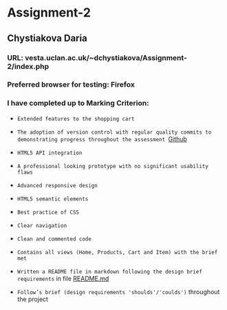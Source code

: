 # Assignment-2

## Chystiakova Daria

### URL: vesta.uclan.ac.uk/~dchystiakova/Assignment-2/index.php

### Preferred browser for testing: Firefox

### I have completed up to Marking Criterion:

- `Extended features to the shopping cart`

- `The adoption of version control with regular quality commits to demonstrating progress throughout the assessment `[Github](https://github.com/breadoorr/Assignment-2)

- `HTML5 API integration`

- `A professional looking prototype with no significant usability flaws`

- `Advanced responsive design`

- `HTML5 semantic elements`

- `Best practice of CSS`

- `Clear navigation`

- `Clean and commented code`

- `Contains all views (Home, Products, Cart and Item) with the brief met`

- `Written a README file in markdown following the design brief requirements` in file [README.md](README.md)

- `Follow’s brief (design requirements 'shoulds'/'coulds')` throughout the project

